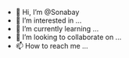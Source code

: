 - 👋 Hi, I’m @Sonabay
- 👀 I’m interested in ...
- 🌱 I’m currently learning ...
- 💞️ I’m looking to collaborate on ...
- 📫 How to reach me ...

<!---
Sonabay/Sonabay is a ✨ special ✨ repository because its `README.md` (this file) appears on your GitHub profile.
You can click the Preview link to take a look at your changes.
--->
